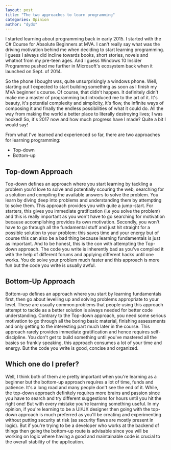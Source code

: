```yaml
---
layout: post
title: "The two approaches to learn programming"
categories: Opinion
author: "dydx"
---
```


I started learning about programming back in early 2015. I started with the C# Course for Absolute Beginners at MVA. I can't really say what was the driving motivation behind me when deciding to start learning programming. I guess I always did incline towards books, short stories, novels and whatnot from my pre-teen ages. And I guess Windows 10 Insider Programme pushed me further in Microsoft's ecosystem back when it launched on Sept. of 2014.

So the phone I bought was, quite unsurprisingly a windows phone. Well, starting out I expected to start building something as soon as I finish my MVA beginner's course. Of course, that didn't happen. It definitely didn't make me a master of programming but introduced me to the art of it. It's beauty, it's potential complexity and simplicity, it's flow, the infinite ways of composing it and finally the endless possibilities of what it could do. All the way from making the world a better place to literally destroying lives; I was hooked! So, it's 2017 now and how much progress have I made? Quite a bit I would say!

From what I've learned and experienced so far, there are two approaches for learning programming:

* Top-down
* Bottom-up


## Top-down Approach
Top-down defines an approach where you start learning by tackling a problem you'd love to solve and potentially scouring the web, searching for a solution and compiling the available answers to solve the problem. You learn by diving deep into problems and understanding them by attempting to solve them. 
This approach provides you with quite a jump-start. For starters, this gives you immediate gratification (i.e you solve the problem) and this is really important as you won't have to go searching for motivation because accomplishing provides its own motivation. 
Secondly, you won't have to go through all the fundamental stuff and just hit straight for a possible solution to your problem: this saves time and your energy but of course this can also be a bad thing because learning fundamentals is just as important. And to be honest, this is the con with attempting the Top-down approach. The code you write is inherently bad as you've compiled it with the help of different forums and applying different hacks until one works. You do solve your problem much faster and this approach is more fun but the code you write is usually awful.


## Bottom-Up Approach
Bottom-up defines an approach where you start by learning fundamentals first, then go about levelling up and solving problems appropriate to your level. These are usually common problems that people using this approach attempt to tackle as a better solution is always needed for better code understanding. 
Contrary to the Top-down approach, you need some serious motivation to go through all the boring basic material, finishing assessments and only getting to the interesting part much later in the course. This approach rarely provides immediate gratification and hence requires self-discipline. You don't get to build something until you've mastered all the basics so frankly speaking, this approach consumes a lot of your time and energy. But the code you write is good, concise and organized.


## Which one do I prefer?
Well, I think both of them are pretty important when you're learning as a beginner but the bottom-up approach requires a lot of time, funds and patience. It's a long road and many people don't see the end of it. While, the top-down approach definitely requires more brains and passion since you have to search and try different suggestions for hours until you hit the right one! But with every mistake you're learning something useful. In my opinion, if you're learning to be a UI/UX designer then going with the top-down approach is much preferred as you'll be creating and experimenting without putting security at risk (as security flaws are mostly present in logic). But if you're trying to be a developer who works at the backend of things then going the bottom-up route is advisable since you will be working on logic where having a good and maintainable code is crucial to the overall stability of the application.

